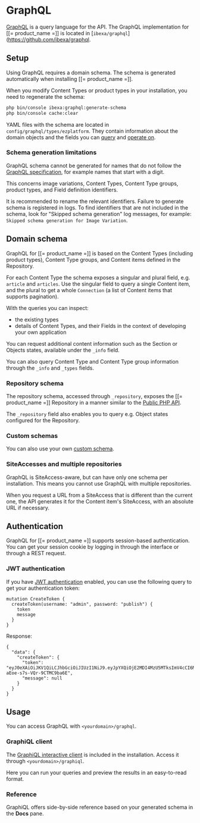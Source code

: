 # GraphQL

[GraphQL](https://graphql.org/) is a query language for the API.
The GraphQL implementation for [[= product_name =]] is located in [`ibexa/graphql`](https://github.com/ibexa/graphql.

## Setup

Using GraphQL requires a domain schema.
The schema is generated automatically when installing [[= product_name =]].

When you modify Content Types or product types in your installation, you need to regenerate the schema:

``` bash
php bin/console ibexa:graphql:generate-schema
php bin/console cache:clear
```

YAML files with the schema are located in `config/graphql/types/ezplatform`.
They contain information about the domain objects and the fields
you can [query](graphql_queries.md) and [operate on](graphql_operations.md).

### Schema generation limitations

GraphQL schema cannot be generated for names that do not follow the [GraphQL specification](http://spec.graphql.org/June2018/#sec-Names),
for example names that start with a digit.

This concerns image variations, Content Types, Content Type groups, product types, and Field definition identifiers.

It is recommended to rename the relevant identifiers. Failure to generate schema is registered in logs.
To find identifiers that are not included in the schema, look for "Skipped schema generation" log messages, for example:
`Skipped schema generation for Image Variation`.

## Domain schema

GraphQL for [[= product_name =]] is based on the Content Types (including product types), Content Type groups, and Content items
defined in the Repository.

For each Content Type the schema exposes a singular and plural field, e.g. `article` and `articles`.
Use the singular field to query a single Content item, and the plural to get a whole `Connection`
(a list of Content items that supports pagination).

With the queries you can inspect:

- the existing types 
- details of Content Types, and their Fields in the context of developing your own application

You can request additional content information such as the Section or Objects states,
available under the `_info` field.

You can also query Content Type and Content Type group information through the `_info` and `_types` fields.

### Repository schema

The repository schema, accessed through `_repository`, exposes the [[= product_name =]] Repository
in a manner similar to the [Public PHP API](public_php_api.md).

The `_repository` field also enables you to query e.g. Object states configured for the Repository.

### Custom schemas

You can also use your own [custom schema](graphql_customization.md#custom-schema).

### SiteAccesses and multiple repositories

GraphQL is SiteAccess-aware, but can have only one schema per installation.
This means you cannot use GraphQL with multiple repositories.

When you request a URL from a SiteAccess that is different than the current one,
the API generates it for the Content item's SiteAccess, with an absolute URL if necessary.

## Authentication

GraphQL for [[= product_name =]] supports session-based authentication.
You can get your session cookie by logging in through the interface or through a REST request.

### JWT authentication

If you have [JWT authentication](../guide/security.md#jwt-authentication) enabled,
you can use the following query to get your authentication token:

```
mutation CreateToken {
  createToken(username: "admin", password: "publish") {
    token
    message
  }
}
```

Response:

```
{
  "data": {
    "createToken": {
      "token": "eyJ0eXAiOiJKV1QiLCJhbGciOiJIUzI1NiJ9.eyJpYXQiOjE2MDI4MzU5MTksImV4cCI6MTYwMjgzOTUxOSwicm9sZXMiOlsiUk9MRV9VU0VSIl0sInVzZXJuYW1lIjoiYWRtaW4ifQ.QtDjPU6q68fdvgm6O_1-aEoe-s7s-VQr-9CTMC9ba6E",
      "message": null
    }
  }
}
```

## Usage

You can access GraphQL with `<yourdomain>/graphql`.

### GraphiQL client

The [GraphiQL interactive client](https://github.com/graphql/graphiql) is included in the installation.
Access it through `<yourdomain>/graphiql`.

Here you can run your queries and preview the results in an easy-to-read format.

### Reference

GraphiQL offers side-by-side reference based on your generated schema in the **Docs** pane.
